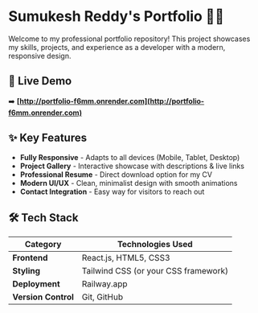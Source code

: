# Sumukesh Reddy's Portfolio 👨‍💻

Welcome to my professional portfolio repository! This project showcases my skills, projects, and experience as a developer with a modern, responsive design.

## 🌟 Live Demo

➡️ **[http://portfolio-f6mm.onrender.com](http://portfolio-f6mm.onrender.com)**

## ✨ Key Features

- **Fully Responsive** - Adapts to all devices (Mobile, Tablet, Desktop)
- **Project Gallery** - Interactive showcase with descriptions & live links
- **Professional Resume** - Direct download option for my CV
- **Modern UI/UX** - Clean, minimalist design with smooth animations
- **Contact Integration** - Easy way for visitors to reach out

## 🛠️ Tech Stack

| Category       | Technologies Used |
|----------------|-------------------|
| **Frontend**   | React.js, HTML5, CSS3 |
| **Styling**    | Tailwind CSS (or your CSS framework) |
| **Deployment** | Railway.app |
| **Version Control** | Git, GitHub |

